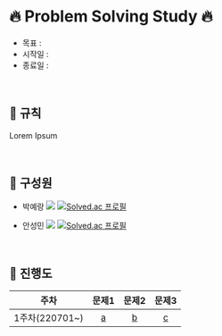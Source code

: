 # 🔥 Problem Solving Study 🔥
- 목표 : 
- 시작일 : 
- 종료일 : 

</br>

## 🚀 규칙
Lorem Ipsum

</br>

## 🙋 구성원

- 박예랑 <img src="https://img.shields.io/badge/C++-00599C?style=flat-square&logo=cplusplus&logoColor=white"/> [![Solved.ac
프로필](http://mazassumnida.wtf/api/mini/generate_badge?boj=dpfkdvkr)](https://solved.ac/dpfkdvkr)
<!--![mazandi profile](http://mazandi.herokuapp.com/api?handle={dpfkdvkr}&theme=warm)-->

- 안성민 <img src="https://img.shields.io/badge/Python-3776AB?style=flat-square&logo=Python&logoColor=white"/> [![Solved.ac
프로필](http://mazassumnida.wtf/api/mini/generate_badge?boj=zzzdks760)](https://solved.ac/zzzdks760)


</br>

## 📅 진행도

|주차|문제1|문제2|문제3|
|:-----:|:-----:|:-----:|:-----:|
|1주차(220701~)|[a](#)|[b](#)|[c](#)|
